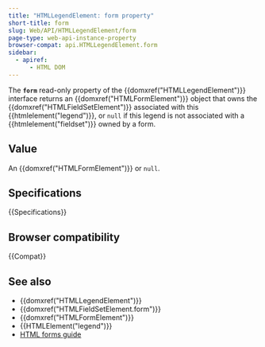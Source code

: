```yaml
---
title: "HTMLLegendElement: form property"
short-title: form
slug: Web/API/HTMLLegendElement/form
page-type: web-api-instance-property
browser-compat: api.HTMLLegendElement.form
sidebar:
  - apiref:
      - HTML DOM
---
```


The **`form`** read-only property of the {{domxref("HTMLLegendElement")}} interface returns an {{domxref("HTMLFormElement")}} object that owns the {{domxref("HTMLFieldSetElement")}} associated with this {{htmlelement("legend")}}, or `null` if this legend is not associated with a {{htmlelement("fieldset")}} owned by a form.

## Value

An {{domxref("HTMLFormElement")}} or `null`.

## Specifications

{{Specifications}}

## Browser compatibility

{{Compat}}

## See also

- {{domxref("HTMLLegendElement")}}
- {{domxref("HTMLFieldSetElement.form")}}
- {{domxref("HTMLFormElement")}}
- {{HTMLElement("legend")}}
- [HTML forms guide](/en-US/docs/Learn_web_development/Extensions/Forms)
